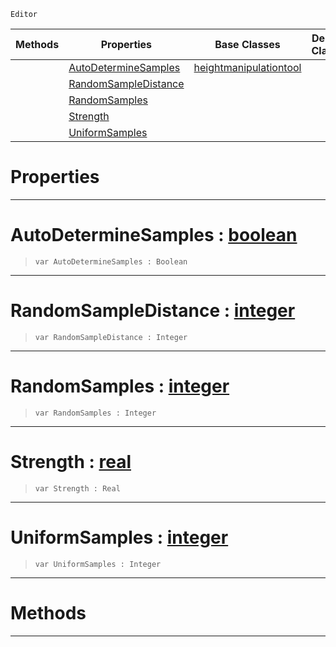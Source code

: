  `Editor`

|Methods|Properties|Base Classes|Derived Classes|
|---|---|---|---|
| |[ AutoDetermineSamples](https://github.com/ZilchEngine/ZilchDocs/blob/master/code_reference/class_reference/smoothsharpentool.md#autodeterminesamples-zer)|[heightmanipulationtool](https://github.com/ZilchEngine/ZilchDocs/blob/master/code_reference/class_reference/heightmanipulationtool.md)| |
| |[ RandomSampleDistance](https://github.com/ZilchEngine/ZilchDocs/blob/master/code_reference/class_reference/smoothsharpentool.md#randomsampledistance-zer)| | |
| |[ RandomSamples](https://github.com/ZilchEngine/ZilchDocs/blob/master/code_reference/class_reference/smoothsharpentool.md#randomsamples-zilch-engin)| | |
| |[ Strength](https://github.com/ZilchEngine/ZilchDocs/blob/master/code_reference/class_reference/smoothsharpentool.md#strength-zilch-engine-doc)| | |
| |[ UniformSamples](https://github.com/ZilchEngine/ZilchDocs/blob/master/code_reference/class_reference/smoothsharpentool.md#uniformsamples-zilch-engi)| | |


 #  Properties


---  
 #  AutoDetermineSamples : [boolean](https://github.com/ZilchEngine/ZilchDocs/blob/master/code_reference/nada_base_types/boolean.md)

> 
> ``` lang=cpp, name=Nada
> var AutoDetermineSamples : Boolean


---  
 #  RandomSampleDistance : [integer](https://github.com/ZilchEngine/ZilchDocs/blob/master/code_reference/nada_base_types/integer.md)

> 
> ``` lang=cpp, name=Nada
> var RandomSampleDistance : Integer


---  
 #  RandomSamples : [integer](https://github.com/ZilchEngine/ZilchDocs/blob/master/code_reference/nada_base_types/integer.md)

> 
> ``` lang=cpp, name=Nada
> var RandomSamples : Integer


---  
 #  Strength : [real](https://github.com/ZilchEngine/ZilchDocs/blob/master/code_reference/nada_base_types/real.md)

> 
> ``` lang=cpp, name=Nada
> var Strength : Real


---  
 #  UniformSamples : [integer](https://github.com/ZilchEngine/ZilchDocs/blob/master/code_reference/nada_base_types/integer.md)

> 
> ``` lang=cpp, name=Nada
> var UniformSamples : Integer


---  
 #  Methods


---  
 

 